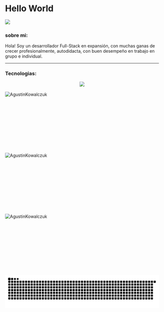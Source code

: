 <!-- ### Hi there 👋 -->
<!-- <image src="https://i.imgur.com/F5cKGN4.png" ></image> -->
<h1>Hello World</h1>
<a href="https://skyline.github.com/agustinkowalczuk/2023" alt="SkylineGithub">
<img src="https://github.com/AgustinKowalczuk/AgustinKowalczuk/blob/main/views/skylineGithub.gif">
</a>

<h3> sobre mi: </h3>
<p>Hola! Soy un desarrollador Full-Stack en expansión, con muchas ganas de crecer profesionalmente, autodidacta, con buen desempeño en trabajo en grupo e individual.</p>
<hr />
<h3>Tecnologias:</h3>
<!-- <h3>Aqui mi Cv:</h3>[CV-Agustin Kowalczuk.pdf](https://github.com/AgustinKowalczuk/AgustinKowalczuk/files/6918890/CV-Agustin.Kowalczuk.pdf) -->

<p align="center">
<img src="https://skillicons.dev/icons?i=js,html,css,express,git,jquery,materialui,mongodb,mysql,nodejs,postgres,postman,react,redux,sass,sequelize,vscode,vite,webpack,pug,bootstrap,bash"/>
</p>

<div style="display:flex; flex-wrap: wrap; justify-content=center; align-items=center;">
  <img  width="300" height="200"  src="https://github-readme-stats.vercel.app/api/top-langs?username=AgustinKowalczuk&show_icons=true&bg_color=202020&text_color=B9B9B9&locale=es&layout=compact" alt="AgustinKowalczuk" />  
  <img  width='400' height="200" src="https://github-readme-streak-stats.herokuapp.com/?user=AgustinKowalczuk&show_icons=true&bg_color=202020&text_color=B9B9B9&theme=dark" alt="AgustinKowalczuk" />
  <img width='500' height="200" src="https://github-readme-stats.vercel.app/api?username=AgustinKowalczuk&count_private=true&bg_color=202020&text_color=B9B9B9" alt="AgustinKowalczuk" />
</div>

<img src="./views/snakeContributions.svg">
</div>
